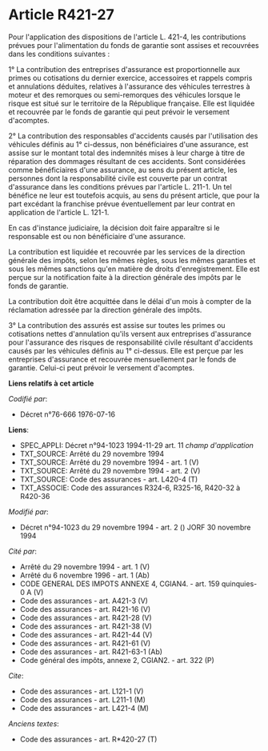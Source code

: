 # Article R421-27

Pour l'application des dispositions de l'article L. 421-4, les contributions prévues pour l'alimentation du fonds de garantie
sont assises et recouvrées dans les conditions suivantes :

1° La contribution des entreprises d'assurance est proportionnelle aux primes ou cotisations du dernier exercice, accessoires
et rappels compris et annulations déduites, relatives à l'assurance des véhicules terrestres à moteur et des remorques ou
semi-remorques des véhicules lorsque le risque est situé sur le territoire de la République française. Elle est liquidée et
recouvrée par le fonds de garantie qui peut prévoir le versement d'acomptes.

2° La contribution des responsables d'accidents causés par l'utilisation des véhicules définis au 1° ci-dessus, non
bénéficiaires d'une assurance, est assise sur le montant total des indemnités mises à leur charge à titre de réparation des
dommages résultant de ces accidents. Sont considérées comme bénéficiaires d'une assurance, au sens du présent article, les
personnes dont la responsabilité civile est couverte par un contrat d'assurance dans les conditions prévues par l'article L.
211-1. Un tel bénéfice ne leur est toutefois acquis, au sens du présent article, que pour la part excédant la franchise
prévue éventuellement par leur contrat en application de l'article L. 121-1.

En cas d'instance judiciaire, la décision doit faire apparaître si le responsable est ou non bénéficiaire d'une assurance.

La contribution est liquidée et recouvrée par les services de la direction générale des impôts, selon les mêmes règles, sous
les mêmes garanties et sous les mêmes sanctions qu'en matière de droits d'enregistrement. Elle est perçue sur la notification
faite à la direction générale des impôts par le fonds de garantie.

La contribution doit être acquittée dans le délai d'un mois à compter de la réclamation adressée par la direction générale
des impôts.

3° La contribution des assurés est assise sur toutes les primes ou cotisations nettes d'annulation qu'ils versent aux
entreprises d'assurance pour l'assurance des risques de responsabilité civile résultant d'accidents causés par les véhicules
définis au 1° ci-dessus. Elle est perçue par les entreprises d'assurance et recouvrée mensuellement par le fonds de garantie.
Celui-ci peut prévoir le versement d'acomptes.

**Liens relatifs à cet article**

_Codifié par_:

  - Décret n°76-666 1976-07-16

**Liens**:

  - SPEC_APPLI: Décret n°94-1023 1994-11-29 art. 11 *champ d'application*
  - TXT_SOURCE: Arrêté du 29 novembre 1994
  - TXT_SOURCE: Arrêté du 29 novembre 1994 - art. 1 (V)
  - TXT_SOURCE: Arrêté du 29 novembre 1994 - art. 2 (V)
  - TXT_SOURCE: Code des assurances - art. L420-4 (T)
  - TXT_ASSOCIE: Code des assurances R324-6, R325-16, R420-32 à R420-36

_Modifié par_:

  - Décret n°94-1023 du 29 novembre 1994 - art. 2 () JORF 30 novembre 1994

_Cité par_:

  - Arrêté du 29 novembre 1994 - art. 1 (V)
  - Arrêté du 6 novembre 1996 - art. 1 (Ab)
  - CODE GENERAL DES IMPOTS ANNEXE 4, CGIAN4. - art. 159 quinquies-0 A (V)
  - Code des assurances - art. A421-3 (V)
  - Code des assurances - art. R421-16 (V)
  - Code des assurances - art. R421-28 (V)
  - Code des assurances - art. R421-38 (V)
  - Code des assurances - art. R421-44 (V)
  - Code des assurances - art. R421-61 (V)
  - Code des assurances - art. R421-63-1 (Ab)
  - Code général des impôts, annexe 2, CGIAN2. - art. 322 (P)

_Cite_:

  - Code des assurances - art. L121-1 (V)
  - Code des assurances - art. L211-1 (M)
  - Code des assurances - art. L421-4 (M)

_Anciens textes_:

  - Code des assurances - art. R*420-27 (T)
